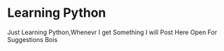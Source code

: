 # Learning Python
Just Learning Python,Whenevr I get Something I will Post Here
Open For Suggestions Bois
